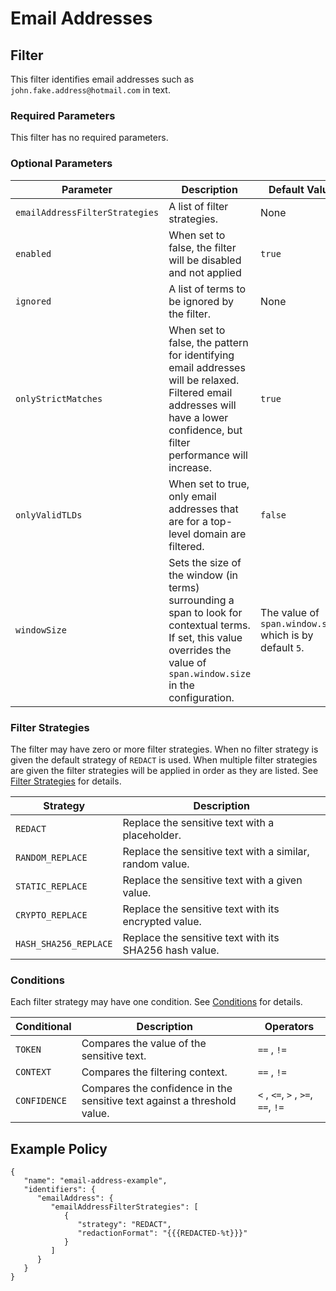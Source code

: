 # Email Addresses

## Filter

This filter identifies email addresses such as `john.fake.address@hotmail.com` in text.

### Required Parameters

This filter has no required parameters.

### Optional Parameters

| Parameter                      | Description                                                                                                                                                                  | Default Value                                            |
|--------------------------------|------------------------------------------------------------------------------------------------------------------------------------------------------------------------------|----------------------------------------------------------|
| `emailAddressFilterStrategies` | A list of filter strategies.                                                                                                                                                 | None                                                     |
| `enabled`                      | When set to false, the filter will be disabled and not applied                                                                                                               | `true`                                                   |
| `ignored`                      | A list of terms to be ignored by the filter.                                                                                                                                 | None                                                     |
| `onlyStrictMatches`            | When set to false, the pattern for identifying email addresses will be relaxed. Filtered email addresses will have a lower confidence, but filter performance will increase. | `true`                                                   |
| `onlyValidTLDs`                | When set to true, only email addresses that are for a top-level domain are filtered.                                                                                         | `false`                                                  |
| `windowSize`                   | Sets the size of the window (in terms) surrounding a span to look for contextual terms. If set, this value overrides the value of `span.window.size` in the configuration.   | The value of `span.window.size` which is by default `5`. |

### Filter Strategies

The filter may have zero or more filter strategies. When no filter strategy is given the default strategy of `REDACT` is
used. When multiple filter strategies are given the filter strategies will be applied in order as they are listed.
See [Filter Strategies](#filter-strategies) for details.

| Strategy              | Description                                              |
|-----------------------|----------------------------------------------------------|
| `REDACT`              | Replace the sensitive text with a placeholder.           |
| `RANDOM_REPLACE`      | Replace the sensitive text with a similar, random value. |
| `STATIC_REPLACE`      | Replace the sensitive text with a given value.           |
| `CRYPTO_REPLACE`      | Replace the sensitive text with its encrypted value.     |
| `HASH_SHA256_REPLACE` | Replace the sensitive text with its SHA256 hash value.   |

### Conditions

Each filter strategy may have one condition. See [Conditions](#conditions) for details.

| Conditional  | Description                                                              | Operators                          |
|--------------|--------------------------------------------------------------------------|------------------------------------|
| `TOKEN`      | Compares the value of the sensitive text.                                | `==` , `!=`                        |
| `CONTEXT`    | Compares the filtering context.                                          | `==` , `!=`                        |
| `CONFIDENCE` | Compares the confidence in the sensitive text against a threshold value. | `<` , `<=`, `>` , `>=`, `==`, `!=` |

## Example Policy

```
{
   "name": "email-address-example",
   "identifiers": {
      "emailAddress": {
         "emailAddressFilterStrategies": [
            {
               "strategy": "REDACT",
               "redactionFormat": "{{{REDACTED-%t}}}"
            }
         ]
      }
   }
}
```
